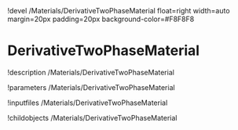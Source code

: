 <!-- MOOSE Object Documentation Stub: Remove this when content is added. -->!devel /Materials/DerivativeTwoPhaseMaterial float=right width=auto margin=20px padding=20px background-color=#F8F8F8


# DerivativeTwoPhaseMaterial
!description /Materials/DerivativeTwoPhaseMaterial

!parameters /Materials/DerivativeTwoPhaseMaterial

!inputfiles /Materials/DerivativeTwoPhaseMaterial

!childobjects /Materials/DerivativeTwoPhaseMaterial
